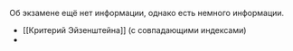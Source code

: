 Об экзамене ещё нет информации, однако есть немного информации.
- [[Критерий Эйзенштейна]] (с совпадающими индексами)
- 